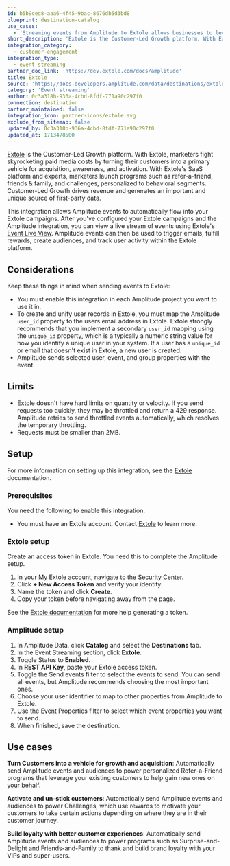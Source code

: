 ```yaml
---
id: b5b9ced8-aaa6-4f45-9bac-8676db5d3bd8
blueprint: destination-catalog
use_cases:
  - 'Streaming events from Amplitude to Extole allows businesses to leverage their user behavior data to power customer-led growth initiatives. By sending real-time event data from Amplitude to Extole, organizations can identify key moments in the customer journey and trigger advocacy campaigns. This integration enables businesses to harness the power of their loyal customers as advocates, driving acquisition, awareness, and activation through word-of-mouth marketing.'
short_description: 'Extole is the Customer-Led Growth platform. With Extole, marketers fight skyrocketing paid media costs by turning their customers into a primary vehicle for acquisition, awareness, and activation.'
integration_category:
  - customer-engagement
integration_type:
  - event-streaming
partner_doc_link: 'https://dev.extole.com/docs/amplitude'
title: Extole
source: 'https://docs.developers.amplitude.com/data/destinations/extole'
category: 'Event streaming'
author: 0c3a318b-936a-4cbd-8fdf-771a90c297f0
connection: destination
partner_maintained: false
integration_icon: partner-icons/extole.svg
exclude_from_sitemap: false
updated_by: 0c3a318b-936a-4cbd-8fdf-771a90c297f0
updated_at: 1713478500
---
```

[Extole](https://www.extole.com/) is the Customer-Led Growth platform. With Extole, marketers fight skyrocketing paid media costs by turning their customers into a primary vehicle for acquisition, awareness, and activation. With Extole's SaaS platform and experts, marketers launch programs such as refer-a-friend, friends & family, and challenges, personalized to behavioral segments. Customer-Led Growth drives revenue and generates an important and unique source of first-party data. 

This integration allows Amplitude events to automatically flow into your Extole campaigns. After you've configured your Extole campaigns and the Amplitude integration, you can view a live stream of events using Extole's [Event Live View](https://my.extole.com/events/live). Amplitude events can then be used to trigger emails, fulfill rewards, create audiences, and track user activity within the Extole platform.

## Considerations

Keep these things in mind when sending events to Extole:

- You must enable this integration in each Amplitude project you want to use it in.
- To create and unify user records in Extole, you must map the Amplitude `user_id` property to the users email address in Extole. Extole strongly recommends that you implement a secondary `user_id` mapping using the `unique_id` property, which is a typically a numeric string value for how you identify a unique user in your system. If a user has a `unique_id` or email that doesn't exist in Extole, a new user is created.
- Amplitude sends selected user, event, and group properties with the event.

## Limits

- Extole doesn't have hard limits on quantity or velocity. If you send requests too quickly, they may be throttled and return a 429 response. Amplitude retries to send throttled events automatically, which resolves the temporary throttling.
- Requests must be smaller than 2MB.

## Setup

For more information on setting up this integration, see the [Extole](https://docs.extole.com/docs) documentation.

### Prerequisites

You need the following to enable this integration:

- You must have an Extole account. Contact [Extole](mailto:hello@extole.com) to learn more.

### Extole setup

Create an access token in Extole. You need this to complete the Amplitude setup.

1. In your My Extole account, navigate to the  [Security Center](https://my.extole.com/security-center). 
2. Click **+ New Access Token** and verify your identity. 
3. Name the token and click **Create**.  
4. Copy your token before navigating away from the page.

See the [Extole documentation](https://dev.extole.com/reference/client-api-overview) for more help generating a token.

### Amplitude setup

1. In Amplitude Data, click **Catalog** and select the **Destinations** tab.
2. In the Event Streaming section, click **Extole**.
3. Toggle Status to **Enabled**.
4. In **REST API Key**, paste your Extole access token. 
5. Toggle the Send events filter to select the events to send. You can send all events, but Amplitude recommends choosing the most important ones.
6. Choose your user identifier to map to other properties from Amplitude to Extole.
7. Use the Event Properties filter to select which event properties you want to send.
8. When finished, save the destination.

## Use cases

**Turn Customers into a vehicle for growth and acquisition**: Automatically send Amplitude events and audiences to power personalized Refer-a-Friend programs that leverage your existing customers to help gain new ones on your behalf. 

**Activate and un-stick customers**: Automatically send Amplitude events and audiences to power Challenges, which use rewards to motivate your customers to take certain actions depending on where they are in their customer journey.

**Build loyalty with better customer experiences**: Automatically send Amplitude events and audiences to power programs such as Surprise-and-Delight and Friends-and-Family to thank and build brand loyalty with your VIPs and super-users.
